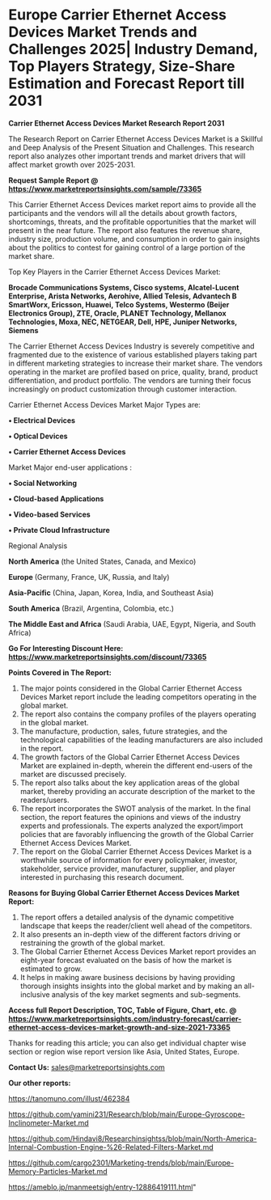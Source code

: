 # Europe Carrier Ethernet Access Devices Market Trends and Challenges 2025| Industry Demand, Top Players Strategy, Size-Share Estimation and Forecast Report till 2031

<strong>Carrier Ethernet Access Devices Market Research Report 2031</strong>

The Research Report on Carrier Ethernet Access Devices Market is a Skillful and Deep Analysis of the Present Situation and Challenges. This research report also analyzes other important trends and market drivers that will affect market growth over 2025-2031.

<strong>Request Sample Report @ <a href=https://www.marketreportsinsights.com/sample/73365>https://www.marketreportsinsights.com/sample/73365</a></strong>

This Carrier Ethernet Access Devices market report aims to provide all the participants and the vendors will all the details about growth factors, shortcomings, threats, and the profitable opportunities that the market will present in the near future. The report also features the revenue share, industry size, production volume, and consumption in order to gain insights about the politics to contest for gaining control of a large portion of the market share.

Top Key Players in the Carrier Ethernet Access Devices Market:

<strong>Brocade Communications Systems, Cisco systems, Alcatel-Lucent Enterprise, Arista Networks, Aerohive, Allied Telesis, Advantech B SmartWorx, Ericsson, Huawei, Telco Systems, Westermo (Beijer Electronics Group), ZTE, Oracle, PLANET Technology, Mellanox Technologies, Moxa, NEC, NETGEAR, Dell, HPE, Juniper Networks, Siemens</strong>

The Carrier Ethernet Access Devices Industry is severely competitive and fragmented due to the existence of various established players taking part in different marketing strategies to increase their market share. The vendors operating in the market are profiled based on price, quality, brand, product differentiation, and product portfolio. The vendors are turning their focus increasingly on product customization through customer interaction.

Carrier Ethernet Access Devices Market Major Types are:

<strong>• Electrical Devices

• Optical Devices

• Carrier Ethernet Access Devices</strong>

Market Major end-user applications :

<strong>• Social Networking

• Cloud-based Applications

• Video-based Services

• Private Cloud Infrastructure</strong>

Regional Analysis

</u><strong><b>North America</b></strong> (the United States, Canada, and Mexico)

<strong><b>Europe </b></strong>(Germany, France, UK, Russia, and Italy)

<strong><b>Asia-Pacific</b></strong> (China, Japan, Korea, India, and Southeast Asia)

<strong><b>South America</b></strong> (Brazil, Argentina, Colombia, etc.)

<strong><b>The Middle East and Africa</b></strong> (Saudi Arabia, UAE, Egypt, Nigeria, and South Africa)

<strong>Go For Interesting Discount Here: <a href=https://www.marketreportsinsights.com/discount/73365>https://www.marketreportsinsights.com/discount/73365</a></strong>

<strong>Points Covered in The Report:</strong>
<ol>
  <li>The major points considered in the Global Carrier Ethernet Access Devices Market report include the leading competitors operating in the global market.</li>
  <li>The report also contains the company profiles of the players operating in the global market.</li>
  <li>The manufacture, production, sales, future strategies, and the technological capabilities of the leading manufacturers are also included in the report.</li>
  <li>The growth factors of the Global Carrier Ethernet Access Devices Market are explained in-depth, wherein the different end-users of the market are discussed precisely.</li>
  <li>The report also talks about the key application areas of the global market, thereby providing an accurate description of the market to the readers/users.</li>
  <li>The report incorporates the SWOT analysis of the market. In the final section, the report features the opinions and views of the industry experts and professionals. The experts analyzed the export/import policies that are favorably influencing the growth of the Global Carrier Ethernet Access Devices Market.</li>
  <li>The report on the Global Carrier Ethernet Access Devices Market is a worthwhile source of information for every policymaker, investor, stakeholder, service provider, manufacturer, supplier, and player interested in purchasing this research document.</li>
</ol>
<strong>Reasons for Buying Global Carrier Ethernet Access Devices Market Report:</strong>

<ol>
  <li>The report offers a detailed analysis of the dynamic competitive landscape that keeps the reader/client well ahead of the competitors.</li>
  <li>It also presents an in-depth view of the different factors driving or restraining the growth of the global market.</li>
  <li>The Global Carrier Ethernet Access Devices Market report provides an eight-year forecast evaluated on the basis of how the market is estimated to grow.</li>
  <li>It helps in making aware business decisions by having providing thorough insights insights into the global market and by making an all-inclusive analysis of the key market segments and sub-segments.</li>
</ol>
<strong>Access full Report Description, TOC, Table of Figure, Chart, etc. @ <a href=https://www.marketreportsinsights.com/industry-forecast/carrier-ethernet-access-devices-market-growth-and-size-2021-73365>https://www.marketreportsinsights.com/industry-forecast/carrier-ethernet-access-devices-market-growth-and-size-2021-73365</a></strong>


Thanks for reading this article; you can also get individual chapter wise section or region wise report version like Asia, United States, Europe.

<strong>Contact Us:</strong>
sales@marketreportsinsights.com

<strong>Our other reports:</strong>

<a href=https://tanomuno.com/illust/462384>https://tanomuno.com/illust/462384</a>

<a href=https://github.com/yamini231/Research/blob/main/Europe-Gyroscope-Inclinometer-Market.md>https://github.com/yamini231/Research/blob/main/Europe-Gyroscope-Inclinometer-Market.md</a>

<a href=https://github.com/Hindavi8/Researchinsightss/blob/main/North-America-Internal-Combustion-Engine-%26-Related-Filters-Market.md>https://github.com/Hindavi8/Researchinsightss/blob/main/North-America-Internal-Combustion-Engine-%26-Related-Filters-Market.md</a>

<a href=https://github.com/cargo2301/Marketing-trends/blob/main/Europe-Memory-Particles-Market.md>https://github.com/cargo2301/Marketing-trends/blob/main/Europe-Memory-Particles-Market.md</a>

<a href=https://ameblo.jp/manmeetsigh/entry-12886419111.html>https://ameblo.jp/manmeetsigh/entry-12886419111.html</a>"
